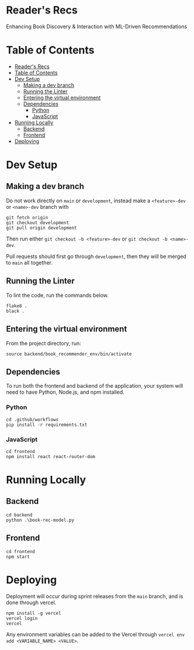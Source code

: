 # Reader's Recs
Enhancing Book Discovery & Interaction with ML-Driven Recommendations

# Table of Contents
- [Reader's Recs](#readers-recs)
- [Table of Contents](#table-of-contents)
- [Dev Setup](#dev-setup)
  - [Making a dev branch](#making-a-dev-branch)
  - [Running the Linter](#running-the-linter)
  - [Entering the virtual environment](#entering-the-virtual-environment)
  - [Dependencies](#dependencies)
    - [Python](#python)
    - [JavaScript](#javascript)
- [Running Locally](#running-locally)
  - [Backend](#backend)
  - [Frontend](#frontend)
- [Deploying](#deploying)

# Dev Setup
## Making a dev branch
Do not work directly on `main` or `development`, instead make a `<feature>-dev` or `<name>-dev` branch with
```
git fetch origin
git checkout development
git pull origin development
```
Then run either `git checkout -b <feature>-dev` or `git checkout -b <name>-dev`.

Pull requests should first go through `development`, then they will be merged to `main` all together.

## Running the Linter
To lint the code, run the commands below.
```
flake8 .
black .
```

## Entering the virtual environment
From the project directory, run:
```
source backend/book_recommender_env/bin/activate
```


## Dependencies
To run both the frontend and backend of the application, your system will need to have Python, Node.js, and npm installed.

### Python
```
cd .github/workflows
pip install -r requirements.txt
```

### JavaScript
```
cd frontend
npm install react react-router-dom
```

# Running Locally
## Backend
```
cd backend
python .\book-rec-model.py
```

## Frontend
```
cd frontend
npm start
```

# Deploying
Deployment will occur during sprint releases from the `main` branch, and is done through vercel.
```
npm install -g vercel
vercel login
vercel
```
Any environment variables can be added to the Vercel through `vercel env add <VARIABLE_NAME> <VALUE>`.
